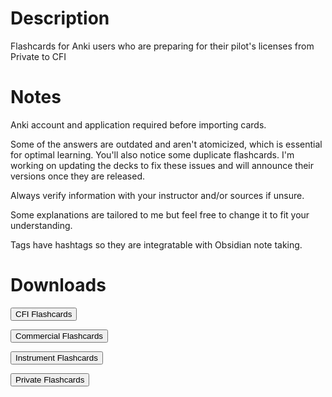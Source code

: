 # Description
Flashcards for Anki users who are preparing for their pilot's licenses from Private to CFI
# Notes
Anki account and application required before importing cards.

Some of the answers are outdated and aren't atomicized, which is essential for optimal learning. You'll also notice some duplicate flashcards. I'm working on updating the decks to fix these issues and will announce their versions once they are released. 

Always verify information with your instructor and/or sources if unsure.

Some explanations are tailored to me but feel free to change it to fit your understanding.

Tags have hashtags so they are integratable with Obsidian note taking.
# Downloads
<p>
<a href="https://github.com/mmngtb/Anki-Aviation-Flashcards-PPL-CFI/raw/refs/heads/main/CFI%20Flashcards.apkg" download>
  <button>CFI Flashcards</button>
</a>
</p>
<p>
<a href="https://github.com/mmngtb/Anki-Aviation-Flashcards-PPL-CFI/raw/refs/heads/main/Commercial%20Flashcards.apkg" download>
  <button>Commercial Flashcards</button>
</a>
</p>
<p>
<a href="https://github.com/mmngtb/Anki-Aviation-Flashcards-PPL-CFI/raw/refs/heads/main/Instrument%20Rating%20Flashcards.apkg" download>
  <button>Instrument Flashcards</button>
</a>
</p>
<p>
<a href="https://github.com/mmngtb/Anki-Aviation-Flashcards-PPL-CFI/raw/refs/heads/main/Private%20Pilot%20Flashcards.apkg" download>
  <button>Private Flashcards</button>
</a>
</p>



